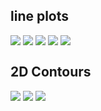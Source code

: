 ## line plots

<img align="top" src="/Cycle/2017071200/EW_Lansing_Island.png">

<img align="top" src="/Cycle/2017071200/EW_Melbourne_Cause_way.png">

<img align="top" src="/Cycle/2017071200/EW_Sebastion_fishing_pier.png">

<img align="top" src="/Cycle/2017071200/EW_Trident_Pier.png">

<img align="top" src="/Cycle/2017071200/EW_Virginia_Key.png">

## 2D Contours

<img align="top" src="/Cycle/2017071200/plot10001.jpg">

<img align="top" src="/Cycle/2017071200/plot20001.jpg">

<img align="top" src="/Cycle/2017071200/plot30001.jpg">
